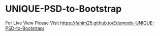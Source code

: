 # UNIQUE-PSD-to-Bootstrap
For Live View Please Visit 
https://fahim25.github.io/Edumodo-UNIQUE-PSD-to-Bootstrap/
